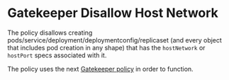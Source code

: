 # Gatekeeper Disallow Host Network

The policy disallows creating pods/service/deployment/deploymentconfig/replicaset (and every object that includes pod creation in any shape) that has the `hostNetwork` or `hostPort` specs associated with it.

The policy uses the next [Gatekeeper policy](../../../open-policy-agent/authorization/disallow-host-network) in order to function.